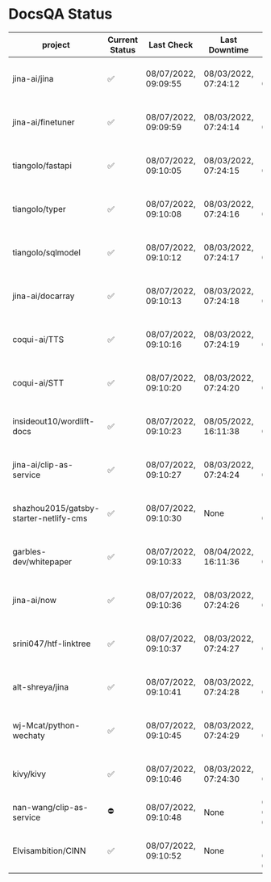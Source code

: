 # DocsQA Status

|               project                |Current Status|     Last Check     |   Last Downtime    |              % Uptime              |
|--------------------------------------|--------------|--------------------|--------------------|------------------------------------|
|jina-ai/jina                          |✅            |08/07/2022, 09:09:55|08/03/2022, 07:24:12|119.028 (since 07/29/2022, 16:38:18)|
|jina-ai/finetuner                     |✅            |08/07/2022, 09:09:59|08/03/2022, 07:24:14|119.035 (since 07/29/2022, 16:38:18)|
|tiangolo/fastapi                      |✅            |08/07/2022, 09:10:05|08/03/2022, 07:24:15|119.043 (since 07/29/2022, 16:38:18)|
|tiangolo/typer                        |✅            |08/07/2022, 09:10:08|08/03/2022, 07:24:16|119.046 (since 07/29/2022, 16:38:18)|
|tiangolo/sqlmodel                     |✅            |08/07/2022, 09:10:12|08/03/2022, 07:24:17|119.048 (since 07/29/2022, 16:38:18)|
|jina-ai/docarray                      |✅            |08/07/2022, 09:10:13|08/03/2022, 07:24:18|119.049 (since 07/29/2022, 16:38:18)|
|coqui-ai/TTS                          |✅            |08/07/2022, 09:10:16|08/03/2022, 07:24:19|119.051 (since 07/29/2022, 16:38:18)|
|coqui-ai/STT                          |✅            |08/07/2022, 09:10:20|08/03/2022, 07:24:20|119.055 (since 07/29/2022, 16:38:18)|
|insideout10/wordlift-docs             |✅            |08/07/2022, 09:10:23|08/05/2022, 16:11:38|112.924 (since 07/29/2022, 16:38:18)|
|jina-ai/clip-as-service               |✅            |08/07/2022, 09:10:27|08/03/2022, 07:24:24|119.068 (since 07/29/2022, 16:38:18)|
|shazhou2015/gatsby-starter-netlify-cms|✅            |08/07/2022, 09:10:30|None                |100.000 (since 08/03/2022, 10:30:18)|
|garbles-dev/whitepaper                |✅            |08/07/2022, 09:10:33|08/04/2022, 16:11:36|112.981 (since 07/29/2022, 16:38:18)|
|jina-ai/now                           |✅            |08/07/2022, 09:10:36|08/03/2022, 07:24:26|119.070 (since 07/29/2022, 16:38:18)|
|srini047/htf-linktree                 |✅            |08/07/2022, 09:10:37|08/03/2022, 07:24:27|121.478 (since 07/31/2022, 18:29:28)|
|alt-shreya/jina                       |✅            |08/07/2022, 09:10:41|08/03/2022, 07:24:28|119.074 (since 07/29/2022, 16:38:18)|
|wj-Mcat/python-wechaty                |✅            |08/07/2022, 09:10:45|08/03/2022, 07:24:29|119.077 (since 07/29/2022, 16:38:18)|
|kivy/kivy                             |✅            |08/07/2022, 09:10:46|08/03/2022, 07:24:30|119.079 (since 07/29/2022, 16:38:18)|
|nan-wang/clip-as-service              |⛔️           |08/07/2022, 09:10:48|None                |0.000 (since 08/04/2022, 05:17:56)  |
|Elvisambition/CINN                    |✅            |08/07/2022, 09:10:52|None                |100.000 (since 08/04/2022, 07:09:50)|
